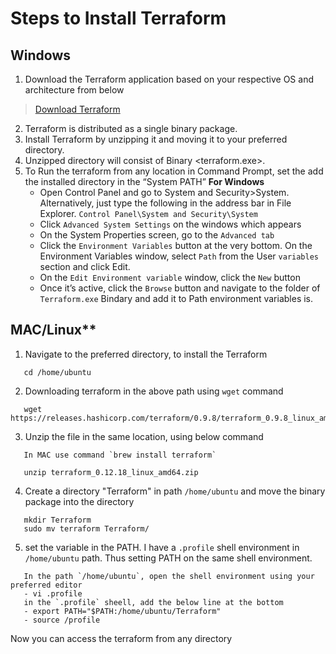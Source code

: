 # Steps to Install Terraform 

## Windows
1. Download the Terraform application based on your respective OS and architecture from below 
 > [Download Terraform](https://www.terraform.io/downloads.html)
2. Terraform is distributed as a single binary package.
3. Install Terraform by unzipping it and moving it to your preferred directory.
4. Unzipped directory will consist of Binary <terraform.exe>.
5. To Run the terraform from any location in Command  Prompt, set the add the installed directory in the “System PATH”
   **For Windows**
   - Open Control Panel and go to System and Security>System. Alternatively, just type the following in the address bar in File Explorer.
     `Control Panel\System and Security\System`
   - Click `Advanced System Settings` on the windows which appears
   - On the System Properties screen, go to the `Advanced tab`
   - Click the `Environment Variables` button at the very bottom. On the Environment Variables window, select `Path` from the User             `variables` section and click Edit.
   - On the `Edit Environment variable` window, click the `New` button
   - Once it’s active, click the `Browse` button and navigate to the folder of `Terraform.exe` Bindary and add it to Path environment          variables is.
   
## MAC/Linux**
1. Navigate to the preferred directory, to install the Terraform
```
   cd /home/ubuntu
```
2. Downloading terraform in the above path using `wget` command
```
   wget https://releases.hashicorp.com/terraform/0.9.8/terraform_0.9.8_linux_amd64.zip
```
3. Unzip the file in the same location, using below command
```
   In MAC use command `brew install terraform`
```
```
   unzip terraform_0.12.18_linux_amd64.zip
```
4. Create a directory "Terraform" in path `/home/ubuntu` and move the binary package into the directory
```
   mkdir Terraform
   sudo mv terraform Terraform/
```
5. set the variable in the PATH. I have a `.profile` shell environment in `/home/ubuntu` path. Thus setting PATH on the same shell environment.
```
   In the path `/home/ubuntu`, open the shell environment using your preferred editor
   - vi .profile
   in the `.profile` sheell, add the below line at the bottom 
   - export PATH="$PATH:/home/ubuntu/Terraform"
   - source /profile
```
 Now you can access the terraform from any directory
